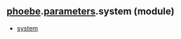 ## [phoebe](phoebe.md).[parameters](phoebe.parameters.md).system (module)

* [system](phoebe.parameters.system.system.md)
